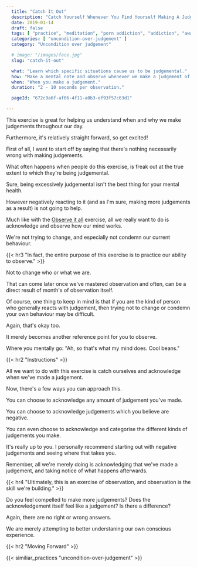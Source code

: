 ```yaml
---
  title: "Catch It Out"
  description: "Catch Yourself Whenever You Find Yourself Making A Judgement. The Idea Is Not To React, But Instead To Acknowledge That You've Made A Judgement And To Move On."
  date: 2019-01-14
  draft: false
  tags: [ "practice", "meditation", "porn addiction", "addiction", "awareness", "awareness exercises", "perspective", "nofap", "neverfap", "neverfap deluxe" ]
  categories: [ "uncondition-over-judgement" ]
  category: "Uncondition over judgement"

  # image: "/images/face.jpg"
  slug: "catch-it-out"

  what: "Learn which specific situations cause us to be judgemental."
  how: "Make a mental note and observe whenever we make a judgement of any kind."
  when: "When you make a judgement."
  duration: "2 - 10 seconds per observation."

  pageId: "672c9a6f-af06-4f11-a0b3-ef93f57c63d1"

---
```


<!-- TODO: Link to The Easiest Way To Identify A Judgement -->


<!-- {{< hr2 "Context" >}} -->

This exercise is great for helping us understand when and why we make judgements throughout our day.

Furthermore, it's relatively straight forward, so get excited! 

First of all, I want to start off by saying that there's nothing necessarily wrong with making judgements. 

What often happens when people do this exercise, is freak out at the true extent to which they're being judgemental.

Sure, being excessively judgemental isn't the best thing for your mental health.

However negatively reacting to it (and as I'm sure, making more judgements as a result) is not going to help.

<!-- NOTE: TODO To understand this exercise, you need to understand the impct of being judgemental on willpower etc. LINK TO ARTICLE -->

Much like with the <a class="link" href="/practices/observe-it-all">Observe it all</a> exercise, all we really want to do is acknowledge and observe how our mind works.

We're not trying to change, and especially not condemn our current behaviour.


{{< hr3 "In fact, the entire purpose of this exercise is to practice our ability to observe." >}}


Not to change who or what we are. 

That can come later once we've mastered observation and often, can be a direct result of month's of observation itself.

Of course, one thing to keep in mind is that if you are the kind of person who generally reacts with judgement, then trying not to change or condemn your own behaviour may be difficult.

Again, that's okay too. 

It merely becomes another reference point for you to observe. 

Where you mentally go: "Ah, so that's what my mind does. Cool beans."


{{< hr2 "Instructions" >}}


All we want to do with this exercise is catch ourselves and acknowledge when we've made a judgement. 

Now, there's a few ways you can approach this.

You can choose to acknowledge any amount of judgement you've made. 

You can choose to acknowledge judgements which you believe are negative.

You can even choose to acknowledge and categorise the different kinds of judgements you make.

It's really up to you. I personally recommend starting out with negative judgements and seeing where that takes you. 


Remember, all we're merely doing is acknowledging that we've made a judgement, and taking notice of what happens afterwards.


{{< hr4 "Ultimately, this is an exercise of observation, and observation is the skill we're building." >}}


Do you feel compelled to make more judgements? Does the acknowledgement itself feel like a judgement? Is there a difference? 

Again, there are no right or wrong answers. 

We are merely attempting to better understaning our own conscious experience.


{{< hr2 "Moving Forward" >}}

 

{{< similiar_practices "uncondition-over-judgement" >}}


<!-- 
{{< hr2 "Additional Resources" >}}  -->

<!-- maybe link to other  -->

